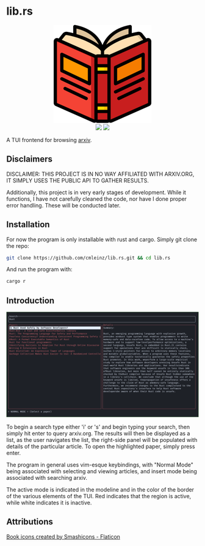 # lib.rs
<p align="center">
  <img src="https://github.com/cmleinz/lib.rs/blob/main/demo/book.png?raw=true" />
  <br>
  <img src="https://img.shields.io/badge/VERSION-0.0.1-blue" />
  <img src="https://img.shields.io/badge/LICENSE-MIT-blueviolet" />
</p>

A TUI frontend for browsing [arxiv](https://arxiv.org). 

## Disclaimers 

DISCLAIMER: THIS PROJECT IS IN NO WAY AFFILIATED WITH ARXIV.ORG, IT SIMPLY USES THE PUBLIC API TO GATHER RESULTS.

Additionally, this project is in very early stages of development. While it functions, I have not carefully cleaned the code, nor have I done proper error handling. These will be conducted later.

## Installation
For now the program is only installable with rust and cargo. Simply git clone the repo:

```bash
git clone https://github.com/cmleinz/lib.rs.git && cd lib.rs
```

And run the program with:

```bash
cargo r
```

## Introduction

![search.png](https://github.com/cmleinz/lib.rs/blob/main/demo/search.png?raw=true)

To begin a search type either 'i' or 's' and begin typing your search, then simply hit enter to query arxiv.org. The results will then be displayed as a list, as the user navigates the list, the right-side panel will be populated with details of the particular article. To open the highlighted paper, simply press enter.

The program in general uses vim-esque keybindings, with "Normal Mode" being associated with selecting and viewing articles, and insert mode being associated with searching arxiv.

The active mode is indicated in the modeline and in the color of the border of the various elements of the TUI. Red indicates that the region is active, while white indicates it is inactive.

## Attributions
[Book icons created by Smashicons - Flaticon](https://www.flaticon.com/free-icons/book) 

